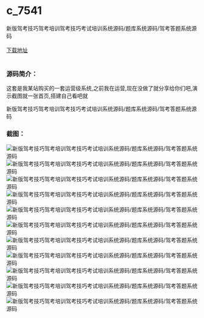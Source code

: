 # c_7541
新版驾考技巧驾考培训驾考技巧考试培训系统源码/题库系统源码/驾考答题系统源码
<br/></br>
[下载地址](https://www.uuid2.com/7541.html "下载地址")
<br/></br>
<h3>源码简介：</h3>
<p>这套是我某站购买的一套运营级系统,之前我在运营,现在没做了就分享给你们吧,演示截图就一张首页,搭建自己看吧就<p>
<p>新版驾考技巧驾考培训驾考技巧考试培训系统源码/题库系统源码/驾考答题系统源码<p>
<h3>截图：</h3>
<img src="https://www.uuid2.com/wp-content/uploads/img/uimage/99581634623012.png" alt="新版驾考技巧驾考培训驾考技巧考试培训系统源码/题库系统源码/驾考答题系统源码"><img src="https://www.uuid2.com/wp-content/uploads/img/uimage/42741634623012.png" alt="新版驾考技巧驾考培训驾考技巧考试培训系统源码/题库系统源码/驾考答题系统源码"><img src="https://www.uuid2.com/wp-content/uploads/img/uimage/77571634623015.png" alt="新版驾考技巧驾考培训驾考技巧考试培训系统源码/题库系统源码/驾考答题系统源码"><img src="https://www.uuid2.com/wp-content/uploads/img/uimage/51311634623017.png" alt="新版驾考技巧驾考培训驾考技巧考试培训系统源码/题库系统源码/驾考答题系统源码"><img src="https://www.uuid2.com/wp-content/uploads/img/uimage/27581634623020.png" alt="新版驾考技巧驾考培训驾考技巧考试培训系统源码/题库系统源码/驾考答题系统源码"><img src="https://www.uuid2.com/wp-content/uploads/img/uimage/5401634623022.png" alt="新版驾考技巧驾考培训驾考技巧考试培训系统源码/题库系统源码/驾考答题系统源码"><img src="https://www.uuid2.com/wp-content/uploads/img/uimage/24331634623025.png" alt="新版驾考技巧驾考培训驾考技巧考试培训系统源码/题库系统源码/驾考答题系统源码"><img src="https://www.uuid2.com/wp-content/uploads/img/uimage/23281634623026.png" alt="新版驾考技巧驾考培训驾考技巧考试培训系统源码/题库系统源码/驾考答题系统源码"><img src="https://www.uuid2.com/wp-content/uploads/img/uimage/13871634623029.png" alt="新版驾考技巧驾考培训驾考技巧考试培训系统源码/题库系统源码/驾考答题系统源码"><img src="https://www.uuid2.com/wp-content/uploads/img/uimage/23881634623033.png" alt="新版驾考技巧驾考培训驾考技巧考试培训系统源码/题库系统源码/驾考答题系统源码"><img src="https://www.uuid2.com/wp-content/uploads/img/uimage/27041634623034.png" alt="新版驾考技巧驾考培训驾考技巧考试培训系统源码/题库系统源码/驾考答题系统源码">
